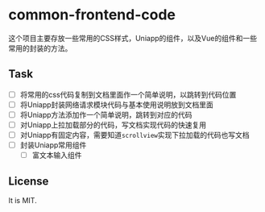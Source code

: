 # common-frontend-code

这个项目主要存放一些常用的CSS样式，Uniapp的组件，以及Vue的组件和一些常用的封装的方法。

## Task

- [ ] 将常用的css代码复制到文档里面作一个简单说明，以跳转到代码位置
- [ ] 将Uniapp封装网络请求模块代码与基本使用说明放到文档里面
- [ ] 将Uniapp方法添加作一个简单说明，跳转到对应的代码
- [ ] 对Uniapp上拉加载部分的代码，写文档实现代码的快速复用
- [ ] 对Uniapp有固定内容，需要知道`scrollview`实现下拉加载的代码也写文档
- [ ] 封装Uniapp常用组件
  - [ ] 富文本输入组件

## License

It is MIT.
